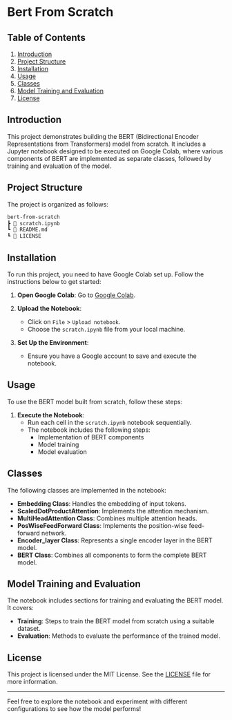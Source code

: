 # Bert From Scratch

## Table of Contents
1. [Introduction](#introduction)
2. [Project Structure](#project-structure)
3. [Installation](#installation)
4. [Usage](#usage)
5. [Classes](#classes)
6. [Model Training and Evaluation](#model-training-and-evaluation)
7. [License](#license)

## Introduction
This project demonstrates building the BERT (Bidirectional Encoder Representations from Transformers) model from scratch. It includes a Jupyter notebook designed to be executed on Google Colab, where various components of BERT are implemented as separate classes, followed by training and evaluation of the model.

## Project Structure
The project is organized as follows:
```sh
bert-from-scratch
┣ 📜 scratch.ipynb
┗ 📜 README.md
┗ 📜 LICENSE
```

## Installation
To run this project, you need to have Google Colab set up. Follow the instructions below to get started:

1. **Open Google Colab**: Go to [Google Colab](https://colab.research.google.com/).

2. **Upload the Notebook**:
   - Click on `File` > `Upload notebook`.
   - Choose the `scratch.ipynb` file from your local machine.

3. **Set Up the Environment**:
   - Ensure you have a Google account to save and execute the notebook.

## Usage
To use the BERT model built from scratch, follow these steps:

1. **Execute the Notebook**:
   - Run each cell in the `scratch.ipynb` notebook sequentially.
   - The notebook includes the following steps:
     - Implementation of BERT components
     - Model training
     - Model evaluation

## Classes
The following classes are implemented in the notebook:

- **Embedding Class**: Handles the embedding of input tokens.
- **ScaledDotProductAttention**: Implements the attention mechanism.
- **MultiHeadAttention Class**: Combines multiple attention heads.
- **PosWiseFeedForward Class**: Implements the position-wise feed-forward network.
- **Encoder_layer Class**: Represents a single encoder layer in the BERT model.
- **BERT Class**: Combines all components to form the complete BERT model.

## Model Training and Evaluation
The notebook includes sections for training and evaluating the BERT model. It covers:

- **Training**: Steps to train the BERT model from scratch using a suitable dataset.
- **Evaluation**: Methods to evaluate the performance of the trained model.

## License
This project is licensed under the MIT License. See the [LICENSE](https://opensource.org/licenses/MIT) file for more information.

---

Feel free to explore the notebook and experiment with different configurations to see how the model performs!

